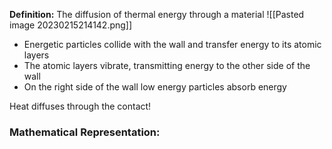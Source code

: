**Definition:** The diffusion of thermal energy through a material
![[Pasted image 20230215214142.png]]
- Energetic particles collide with the wall and transfer energy to its atomic layers
- The atomic layers vibrate, transmitting energy to the other side of the wall
- On the right side of the wall low energy particles absorb energy

Heat diffuses through the contact!

### Mathematical Representation:
